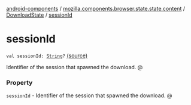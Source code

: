 [android-components](../../index.md) / [mozilla.components.browser.state.state.content](../index.md) / [DownloadState](index.md) / [sessionId](./session-id.md)

# sessionId

`val sessionId: `[`String`](https://kotlinlang.org/api/latest/jvm/stdlib/kotlin/-string/index.html)`?` [(source)](https://github.com/mozilla-mobile/android-components/blob/master/components/browser/state/src/main/java/mozilla/components/browser/state/state/content/DownloadState.kt#L44)

Identifier of the session that spawned the download.
@

### Property

`sessionId` - Identifier of the session that spawned the download.
@